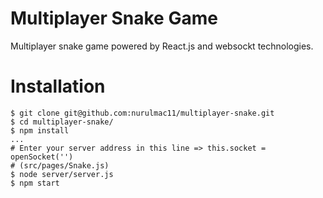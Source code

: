 # Multiplayer Snake Game

Multiplayer snake game powered by React.js and websockt technologies.

# Installation

    $ git clone git@github.com:nurulmac11/multiplayer-snake.git
    $ cd multiplayer-snake/
    $ npm install
    ...
    # Enter your server address in this line => this.socket = openSocket('')
    # (src/pages/Snake.js)
    $ node server/server.js
    $ npm start
